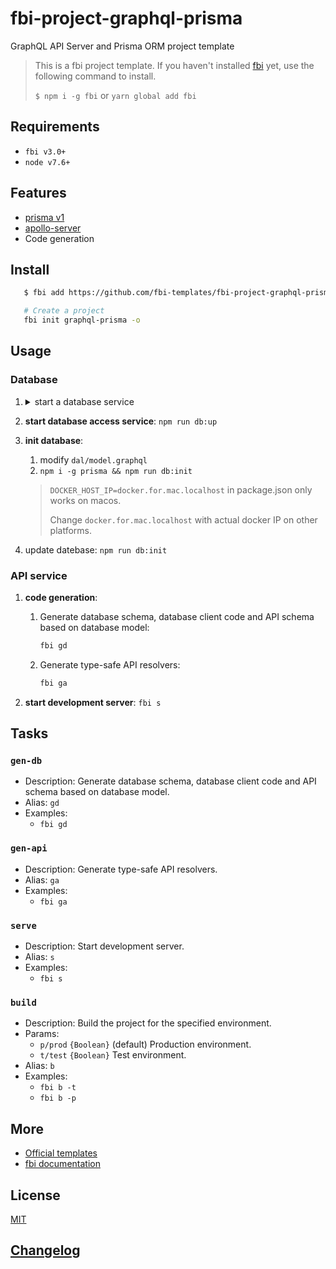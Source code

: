 # fbi-project-graphql-prisma

GraphQL API Server and Prisma ORM project template

> This is a fbi project template. If you haven't installed
> [fbi](https://github.com/AlloyTeam/fbi) yet, use the following command to
> install.
>
> `$ npm i -g fbi` or `yarn global add fbi`

## Requirements

- `fbi v3.0+`
- `node v7.6+`

## Features

- [prisma v1](https://github.com/prisma/prisma)
- [apollo-server](https://github.com/apollographql/apollo-server)
- Code generation

## Install

```bash
   $ fbi add https://github.com/fbi-templates/fbi-project-graphql-prisma.git

   # Create a project
   fbi init graphql-prisma -o
```

## Usage

### Database

1. <details>
    <summary>start a database service</summary>
    start a postgres database service:

   ```bash
   docker pull postgres
   docker run -p 5432:5432 --name my-postgres -e POSTGRES_PASSWORD=pgpass -d postgres
   ```

   More info: https://hub.docker.com/_/postgres

   </details>

2. **start database access service**: `npm run db:up`
3. **init database**:

   1. modify `dal/model.graphql`
   2. `npm i -g prisma && npm run db:init`

   > `DOCKER_HOST_IP=docker.for.mac.localhost` in package.json only works on macos.
   >
   > Change `docker.for.mac.localhost` with actual docker IP on other platforms.

4. update datebase: `npm run db:init`

### API service

1. **code generation**:

   1. Generate database schema, database client code and API schema based on database model:

      ```bash
      fbi gd
      ```

   2. Generate type-safe API resolvers:

      ```bash
      fbi ga
      ```

2. **start development server**: `fbi s`

## Tasks

### `gen-db`

- Description: Generate database schema, database client code and API schema based on database model.
- Alias: `gd`
- Examples:
  - `fbi gd`

### `gen-api`

- Description: Generate type-safe API resolvers.
- Alias: `ga`
- Examples:
  - `fbi ga`

### `serve`

- Description: Start development server.
- Alias: `s`
- Examples:
  - `fbi s`

### `build`

- Description: Build the project for the specified environment.
- Params:
  - `p/prod` `{Boolean}` (default) Production environment.
  - `t/test` `{Boolean}` Test environment.
- Alias: `b`
- Examples:
  - `fbi b -t`
  - `fbi b -p`

## More

- [Official templates](https://github.com/fbi-templates)
- [fbi documentation](https://neikvon.gitbooks.io/fbi/content/)

## License

[MIT](https://opensource.org/licenses/MIT)

## [Changelog](./CHANGELOG.md)

